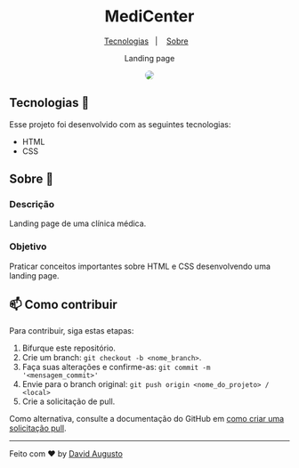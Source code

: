 <h1 align="center"> MediCenter</h1>


<p align="center">
  <a href="#tecnologias-">Tecnologias</a>&nbsp;&nbsp;&nbsp;|&nbsp;&nbsp;&nbsp;
  <a href="#sobre-">Sobre</a>&nbsp;&nbsp;&nbsp;
</p>
<p align="center"> 
Landing page


</p>
<p align="center">
<img src="assets/images/screen.gif" align="center" style="border-radius: 10px" />
</p>


## Tecnologias 🚀 

Esse projeto foi desenvolvido com as seguintes tecnologias:

- HTML
- CSS


## Sobre 📖


### Descrição
Landing page de uma clínica médica.

### Objetivo
Praticar conceitos importantes sobre HTML e CSS desenvolvendo uma landing page.



## 📫 Como contribuir
<!---Se o seu README for longo ou se você tiver algum processo ou etapas específicas que deseja que os contribuidores sigam, considere a criação de um arquivo CONTRIBUTING.md separado--->
Para contribuir, siga estas etapas:

1. Bifurque este repositório.
2. Crie um branch: `git checkout -b <nome_branch>`.
3. Faça suas alterações e confirme-as: `git commit -m '<mensagem_commit>'`
4. Envie para o branch original: `git push origin <nome_do_projeto> / <local>`
5. Crie a solicitação de pull.

Como alternativa, consulte a documentação do GitHub em [como criar uma solicitação pull](https://help.github.com/en/github/collaborating-with-issues-and-pull-requests/creating-a-pull-request).

---

Feito com ♥ by [David Augusto](https://github.com/DavidAugustoo)
